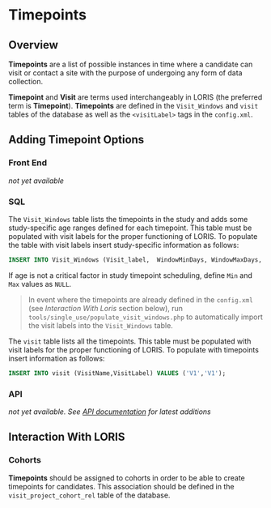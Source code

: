 # Timepoints

## Overview
**Timepoints** are a list of possible instances in time where a candidate can visit or contact a site with the purpose of undergoing any form of data collection.

**Timepoint** and **Visit** are terms used interchangeably in LORIS (the preferred term is **Timepoint**). **Timepoints** are defined in the `Visit_Windows` and `visit` tables of the database as well as the `<visitLabel>` tags in the `config.xml`.

## Adding Timepoint Options

### Front End
 _not yet available_

### SQL

The `Visit_Windows` table lists the timepoints in the study and adds some study-specific age ranges defined for each timepoint. This table must be populated with visit labels for the proper functioning of LORIS. To populate the table with visit labels insert study-specific information as follows:

```sql
INSERT INTO Visit_Windows (Visit_label,  WindowMinDays, WindowMaxDays, OptimumMinDays, OptimumMaxDays, WindowMidpointDays) VALUES ('V1', 0, 100, 40, 60, 50);
```

If age is not a critical factor in study timepoint scheduling, define `Min` and `Max` values as `NULL`.

> In event where the timepoints are already defined in the `config.xml` (see *Interaction With Loris* section below), run `tools/single_use/populate_visit_windows.php` to automatically import the visit labels into the `Visit_Windows` table.

The `visit` table lists all the timepoints. This table must be populated with visit labels for the proper functioning of LORIS. To populate with timepoints insert information as follows:

```sql
INSERT INTO visit (VisitName,VisitLabel) VALUES ('V1','V1');
```

### API
_not yet available. See [API documentation](../../99_Developers/LORIS-REST-API-0.0.3-dev.md) for latest additions_
 
## Interaction With LORIS

### Cohorts
 **Timepoints** should be assigned to cohorts in order to be able to create timepoints for candidates. This association should be defined in the `visit_project_cohort_rel` table of the database.

